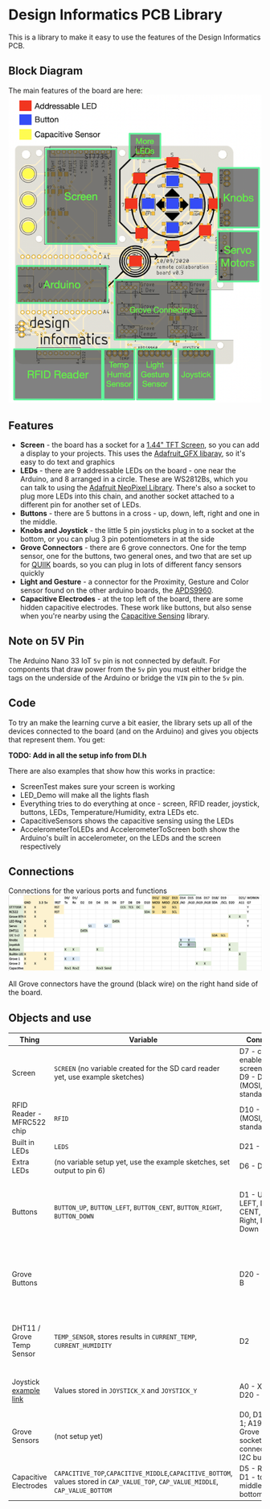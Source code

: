 # Design Informatics PCB Library

This is a library to make it easy to use the features of the Design Informatics PCB.

## Block Diagram

The main features of the board are here:
![Board Overview](BoardOverview.png)

## Features

* **Screen** - the board has a socket for a [1.44" TFT Screen](https://www.adafruit.com/product/2088), so you can add a display to your projects. This uses the [Adafruit_GFX libaray](https://learn.adafruit.com/adafruit-gfx-graphics-library), so it's easy to do text and graphics
* **LEDs** - there are 9 addressable LEDs on the board - one near the Arduino, and 8 arranged in a circle. These are WS2812Bs, which you can talk to using the [Adafruit NeoPixel Library](https://learn.adafruit.com/adafruit-neopixel-uberguide/arduino-library-use). There's also a socket to plug more LEDs into this chain, and another socket attached to a different pin for another set of LEDs.
* **Buttons** - there are 5 buttons in a cross - up, down, left, right and one in the middle.
* **Knobs and Joystick** - the little 5 pin joysticks plug in to a socket at the bottom, or you can plug  3 pin potentiometers in at the side
* **Grove Connectors** - there are 6 grove connectors. One for the temp sensor, one for the buttons, two general ones, and two that are set up for [QUIIK](https://www.sparkfun.com/qwiic#products) boards, so you can plug in lots of different fancy sensors quickly
* **Light and Gesture** - a connector for the Proximity, Gesture and Color sensor found on the other arduino boards, the [APDS9960](https://learn.adafruit.com/adafruit-apds9960-breakout).
* **Capacitive Electrodes** - at the top left of the board, there are some hidden capacitive electrodes. These work like buttons, but also sense when you're nearby using the [Capacitive Sensing](https://playground.arduino.cc/Main/CapacitiveSensor/) library.

## Note on 5V Pin

The Arduino Nano 33 IoT `5v` pin is not connected by default. For components that draw power from the `5v` pin you must either bridge the tags on the underside of the Arduino or bridge the `VIN` pin to the `5v` pin.

## Code

To try an make the learning curve a bit easier, the library sets up all of the devices connected to the board (and on the Arduino) and gives you objects that represent them. You get:

 **TODO: Add in all the setup info from DI.h**

 There are also examples that show how this works in practice:
 * ScreenTest makes sure your screen is working
 * LED_Demo will make all the lights flash
 * Everything tries to do everything at once - screen, RFID reader, joystick, buttons, LEDs, Temperature/Humidity, extra LEDs etc.
 * CapacitiveSensors shows the capacitive sensing using the LEDs
 * AccelerometerToLEDs and AccelerometerToScreen both show the Arduino's built in accelerometer, on the LEDs and the screen respectively

## Connections

Connections for the various ports and functions
![Connections](Connections.png)

All Grove connectors have the ground (black wire) on the right hand side of the board.

## Objects and use

| Thing | Variable | Connections | Library / Notes |
| ----- | -------- | ----------- | ------- |
| Screen | `SCREEN` (no variable created for the SD card reader yet, use example sketches)| D7 - card reader enable, D8 - screen enable, D9 - DC (MOSI,MISO,SCK standard) | [Adafruit_GFX libaray](https://learn.adafruit.com/adafruit-gfx-graphics-library)|
| RFID Reader - MFRC522 chip | `RFID` | D10 - SDA (MOSI,MISO,SCK standard) | [MFRC522](https://github.com/miguelbalboa/rfid) |
| Built in LEDs | `LEDS` | D21 - Data | [Adafruit NeoPixel Library](https://learn.adafruit.com/adafruit-neopixel-uberguide/arduino-library-use) |
| Extra LEDs | (no variable setup yet, use the example sketches, set output to pin 6) | D6 - Data | [Adafruit NeoPixel Library](https://learn.adafruit.com/adafruit-neopixel-uberguide/arduino-library-use) |
| Buttons | `BUTTON_UP`, `BUTTON_LEFT`, `BUTTON_CENT`, `BUTTON_RIGHT`, `BUTTON_DOWN` | D1 - UP, D17 - LEFT, D20 - CENT, D0 - Right, D4 - Down | [Bounce 2](https://github.com/thomasfredericks/Bounce2) (can read the buttons without the library, but it helps you to look for changes and just react to presses). Start with `startButtons()`, update in the loop with `updateButtons()` |
| Grove Buttons | | D20 - A, D21 - B | [Bounce 2](https://github.com/thomasfredericks/Bounce2) One button is twinned with the CENTRE button on the board, the other shares the builtin LED pin, so it'll stop the LEDs changing when you press it.  |
| DHT11 / Grove Temp Sensor | `TEMP_SENSOR`, stores results in `CURRENT_TEMP`, `CURRENT_HUMIDITY` | D2 | [DHT Sensor Library](https://github.com/adafruit/DHT-sensor-library). Start with `startTemperature()`, update each loop with `updateTemperature()`. The Grove sensor is connected the same as the 4 pin TEMP socket.|
| Joystick [example link](https://www.banggood.com/PS2-Game-Joystick-Push-Button-Switch-Sensor-Module-p-76465.html) | Values stored in `JOYSTICK_X` and `JOYSTICK_Y` | A0 - X, A1 - Y, D20 - Click | Call `updateKnobs()` to read the joystick, otherwise `analogRead()` for x and y, Bounce for button. |
| Grove Sensors | (not setup yet) | D0, D1 - Grove 1; A19,A18 - Grove 2; Quiik sockets are connected to the I2C bus | |
| Capacitive Electrodes | `CAPACITIVE_TOP`,`CAPACITIVE_MIDDLE`,`CAPACITIVE_BOTTOM`, values stored in `CAP_VALUE_TOP`, `CAP_VALUE_MIDDLE`, `CAP_VALUE_BOTTOM` | D5 - Return pin, D1 - top, D0 - middle, D4 - bottom | [Capacitive Sensing](https://playground.arduino.cc/Main/CapacitiveSensor/) library; call `updateCapacitiveSensors()` each loop to update values |
